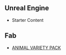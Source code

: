 ## Unreal Engine
- Starter Content

## Fab
- [ANIMAL VARIETY PACK](https://www.fab.com/listings/2dd7964c-a601-4264-a53d-465dcae1644c)